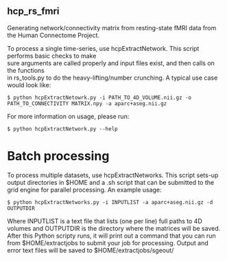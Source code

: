 ## hcp_rs_fmri
Generating network/connectivity matrix from resting-state fMRI data from the Human Connectome Project. 
  
To process a single time-series, use hcpExtractNetwork. This script performs basic checks to make  
sure arguments are called properly and input files exist, and then calls on the functions  
in rs_tools.py to do the heavy-lifting/number crunching. A typical use case would look like:
  
~~~
$ python hcpExtractNetowrk.py -i PATH_TO_4D_VOLUME.nii.gz -o PATH_TO_CONNECTIVITY MATRIX.npy -a aparc+aseg.nii.gz
~~~
  
For more information on usage, please run:  
  
~~~~
$ python hcpExtractNetwork.py --help
~~~~
  
# Batch processing

To process multiple datasets, use hcpExtractNetworks. This script sets-up
output directories in $HOME and a .sh script that can be submitted to the grid engine
for parallel processing. An example usage:
  
~~~
$ python hcpExtractNetworks.py -i INPUTLIST -a aparc+aseg.nii.gz -d OUTPUTDIR
~~~
  
Where INPUTLIST is a text file that lists (one per line) full paths to 4D volumes
and OUTPUTDIR is the directory where the matrices will be saved. After this Python
scripty runs, it will print out a command that you can run from $HOME/extractjobs to
submit your job for processing. Output and error text files will be saved to
$HOME/extractjobs/sgeout/
